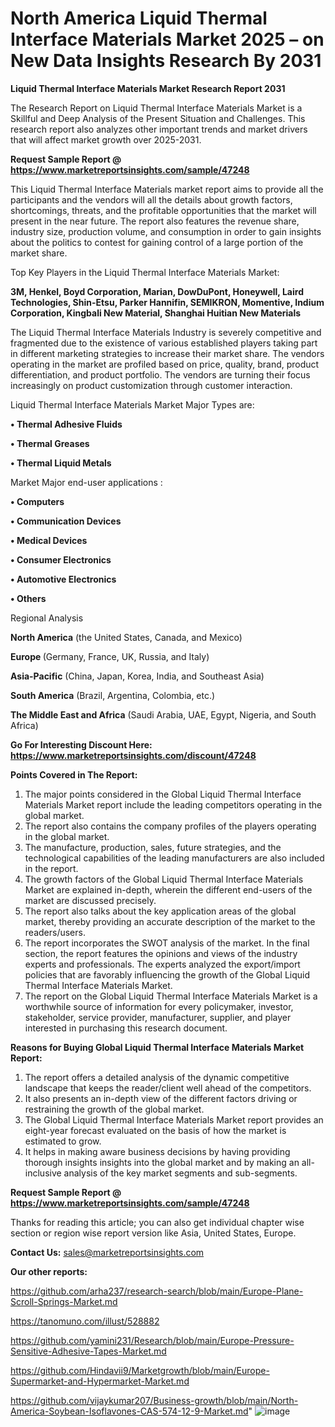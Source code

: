 # North America Liquid Thermal Interface Materials Market 2025 – on New Data Insights Research By 2031

<strong>Liquid Thermal Interface Materials Market Research Report 2031</strong>

The Research Report on Liquid Thermal Interface Materials Market is a Skillful and Deep Analysis of the Present Situation and Challenges. This research report also analyzes other important trends and market drivers that will affect market growth over 2025-2031.

<strong>Request Sample Report @ <a href=https://www.marketreportsinsights.com/sample/47248>https://www.marketreportsinsights.com/sample/47248</a></strong>

This Liquid Thermal Interface Materials market report aims to provide all the participants and the vendors will all the details about growth factors, shortcomings, threats, and the profitable opportunities that the market will present in the near future. The report also features the revenue share, industry size, production volume, and consumption in order to gain insights about the politics to contest for gaining control of a large portion of the market share.

Top Key Players in the Liquid Thermal Interface Materials Market:

<strong>3M, Henkel, Boyd Corporation, Marian, DowDuPont, Honeywell, Laird Technologies, Shin-Etsu, Parker Hannifin, SEMIKRON, Momentive, Indium Corporation, Kingbali New Material, Shanghai Huitian New Materials</strong>

The Liquid Thermal Interface Materials Industry is severely competitive and fragmented due to the existence of various established players taking part in different marketing strategies to increase their market share. The vendors operating in the market are profiled based on price, quality, brand, product differentiation, and product portfolio. The vendors are turning their focus increasingly on product customization through customer interaction.

Liquid Thermal Interface Materials Market Major Types are:

<strong>•  Thermal Adhesive Fluids

•  Thermal Greases

•  Thermal Liquid Metals</strong>

Market Major end-user applications :

<strong>•  Computers

•  Communication Devices

•  Medical Devices

•  Consumer Electronics

•  Automotive Electronics

•  Others</strong>

Regional Analysis

</u><strong><b>North America</b></strong> (the United States, Canada, and Mexico)

<strong><b>Europe </b></strong>(Germany, France, UK, Russia, and Italy)

<strong><b>Asia-Pacific</b></strong> (China, Japan, Korea, India, and Southeast Asia)

<strong><b>South America</b></strong> (Brazil, Argentina, Colombia, etc.)

<strong><b>The Middle East and Africa</b></strong> (Saudi Arabia, UAE, Egypt, Nigeria, and South Africa)

<strong>Go For Interesting Discount Here: <a href=https://www.marketreportsinsights.com/discount/47248>https://www.marketreportsinsights.com/discount/47248</a></strong>

<strong>Points Covered in The Report:</strong>
<ol>
  <li>The major points considered in the Global Liquid Thermal Interface Materials Market report include the leading competitors operating in the global market.</li>
  <li>The report also contains the company profiles of the players operating in the global market.</li>
  <li>The manufacture, production, sales, future strategies, and the technological capabilities of the leading manufacturers are also included in the report.</li>
  <li>The growth factors of the Global Liquid Thermal Interface Materials Market are explained in-depth, wherein the different end-users of the market are discussed precisely.</li>
  <li>The report also talks about the key application areas of the global market, thereby providing an accurate description of the market to the readers/users.</li>
  <li>The report incorporates the SWOT analysis of the market. In the final section, the report features the opinions and views of the industry experts and professionals. The experts analyzed the export/import policies that are favorably influencing the growth of the Global Liquid Thermal Interface Materials Market.</li>
  <li>The report on the Global Liquid Thermal Interface Materials Market is a worthwhile source of information for every policymaker, investor, stakeholder, service provider, manufacturer, supplier, and player interested in purchasing this research document.</li>
</ol>
<strong>Reasons for Buying Global Liquid Thermal Interface Materials Market Report:</strong>

<ol>
  <li>The report offers a detailed analysis of the dynamic competitive landscape that keeps the reader/client well ahead of the competitors.</li>
  <li>It also presents an in-depth view of the different factors driving or restraining the growth of the global market.</li>
  <li>The Global Liquid Thermal Interface Materials Market report provides an eight-year forecast evaluated on the basis of how the market is estimated to grow.</li>
  <li>It helps in making aware business decisions by having providing thorough insights insights into the global market and by making an all-inclusive analysis of the key market segments and sub-segments.</li>
</ol>
<strong>Request Sample Report @ <a href=https://www.marketreportsinsights.com/sample/47248>https://www.marketreportsinsights.com/sample/47248</a></strong>


Thanks for reading this article; you can also get individual chapter wise section or region wise report version like Asia, United States, Europe.

<strong>Contact Us:</strong>
sales@marketreportsinsights.com

<strong>Our other reports:</strong>

<a href=https://github.com/arha237/research-search/blob/main/Europe-Plane-Scroll-Springs-Market.md>https://github.com/arha237/research-search/blob/main/Europe-Plane-Scroll-Springs-Market.md</a>

<a href=https://tanomuno.com/illust/528882>https://tanomuno.com/illust/528882</a>

<a href=https://github.com/yamini231/Research/blob/main/Europe-Pressure-Sensitive-Adhesive-Tapes-Market.md>https://github.com/yamini231/Research/blob/main/Europe-Pressure-Sensitive-Adhesive-Tapes-Market.md</a>

<a href=https://github.com/Hindavii9/Marketgrowth/blob/main/Europe-Supermarket-and-Hypermarket-Market.md>https://github.com/Hindavii9/Marketgrowth/blob/main/Europe-Supermarket-and-Hypermarket-Market.md</a>

<a href=https://github.com/vijaykumar207/Business-growth/blob/main/North-America-Soybean-Isoflavones-CAS-574-12-9-Market.md>https://github.com/vijaykumar207/Business-growth/blob/main/North-America-Soybean-Isoflavones-CAS-574-12-9-Market.md</a>"
![image](https://github.com/user-attachments/assets/b405256f-64c2-4683-81ed-d16d73d1ed17)
